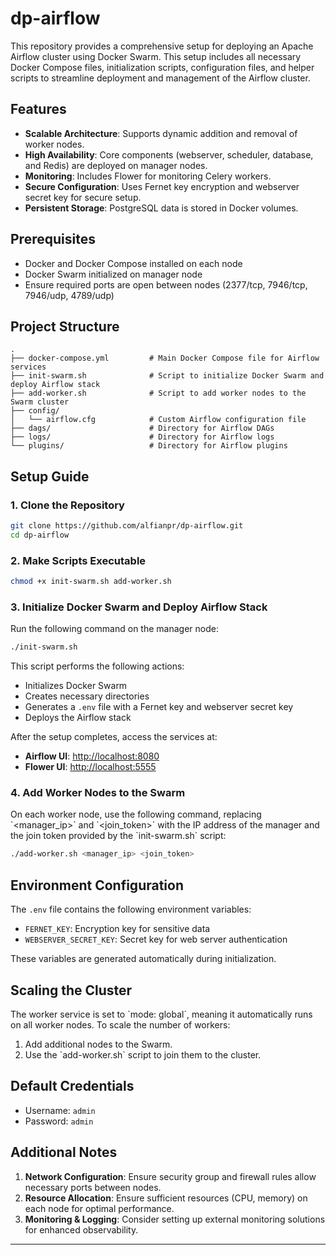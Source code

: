 # dp-airflow

This repository provides a comprehensive setup for deploying an Apache Airflow cluster using Docker Swarm. This setup includes all necessary Docker Compose files, initialization scripts, configuration files, and helper scripts to streamline deployment and management of the Airflow cluster.

## Features

- **Scalable Architecture**: Supports dynamic addition and removal of worker nodes.
- **High Availability**: Core components (webserver, scheduler, database, and Redis) are deployed on manager nodes.
- **Monitoring**: Includes Flower for monitoring Celery workers.
- **Secure Configuration**: Uses Fernet key encryption and webserver secret key for secure setup.
- **Persistent Storage**: PostgreSQL data is stored in Docker volumes.

## Prerequisites

- Docker and Docker Compose installed on each node
- Docker Swarm initialized on manager node
- Ensure required ports are open between nodes (2377/tcp, 7946/tcp, 7946/udp, 4789/udp)

## Project Structure

```plaintext
.
├── docker-compose.yml         # Main Docker Compose file for Airflow services
├── init-swarm.sh              # Script to initialize Docker Swarm and deploy Airflow stack
├── add-worker.sh              # Script to add worker nodes to the Swarm cluster
├── config/
│   └── airflow.cfg            # Custom Airflow configuration file
├── dags/                      # Directory for Airflow DAGs
├── logs/                      # Directory for Airflow logs
└── plugins/                   # Directory for Airflow plugins
```

## Setup Guide

### 1. Clone the Repository
```bash
git clone https://github.com/alfianpr/dp-airflow.git
cd dp-airflow
```

### 2. Make Scripts Executable
```bash
chmod +x init-swarm.sh add-worker.sh
```

### 3. Initialize Docker Swarm and Deploy Airflow Stack
Run the following command on the manager node:
```bash
./init-swarm.sh
```

This script performs the following actions:

- Initializes Docker Swarm
- Creates necessary directories
- Generates a `.env` file with a Fernet key and webserver secret key
- Deploys the Airflow stack

After the setup completes, access the services at:

- **Airflow UI**: [http://localhost:8080](http://localhost:8080)
- **Flower UI**: [http://localhost:5555](http://localhost:5555)

### 4. Add Worker Nodes to the Swarm
On each worker node, use the following command, replacing \`<manager_ip>\` and \`<join_token>\` with the IP address of the manager and the join token provided by the \`init-swarm.sh\` script:
```bash
./add-worker.sh <manager_ip> <join_token>
```

## Environment Configuration

The `.env` file contains the following environment variables:

- `FERNET_KEY`: Encryption key for sensitive data
- `WEBSERVER_SECRET_KEY`: Secret key for web server authentication

These variables are generated automatically during initialization.

## Scaling the Cluster

The worker service is set to \`mode: global\`, meaning it automatically runs on all worker nodes. To scale the number of workers:

1. Add additional nodes to the Swarm.
2. Use the \`add-worker.sh\` script to join them to the cluster.

## Default Credentials

- Username: `admin`
- Password: `admin`

## Additional Notes

1. **Network Configuration**: Ensure security group and firewall rules allow necessary ports between nodes.
2. **Resource Allocation**: Ensure sufficient resources (CPU, memory) on each node for optimal performance.
3. **Monitoring & Logging**: Consider setting up external monitoring solutions for enhanced observability.

---
